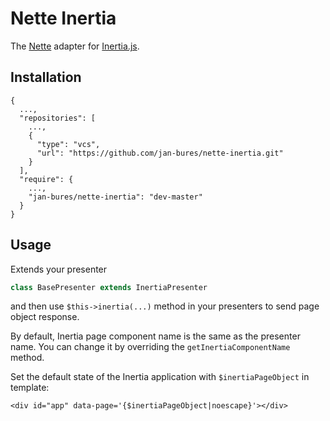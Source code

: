 # Nette Inertia

The [Nette](https://nette.org) adapter for [Inertia.js](https://inertiajs.com/).

## Installation

```
{
  ...,
  "repositories": [
    ...,
    {
      "type": "vcs",
      "url": "https://github.com/jan-bures/nette-inertia.git"
    }
  ],
  "require": {
    ...,
    "jan-bures/nette-inertia": "dev-master"
  }
}

```

## Usage

Extends your presenter

```php
class BasePresenter extends InertiaPresenter
```

and then use `$this->inertia(...)` method in your presenters to send page object response.

By default, Inertia page component name is the same as the presenter name. You can change it by overriding the
`getInertiaComponentName` method.

Set the default state of the Inertia application with `$inertiaPageObject` in template:

```latte
<div id="app" data-page='{$inertiaPageObject|noescape}'></div>
```

